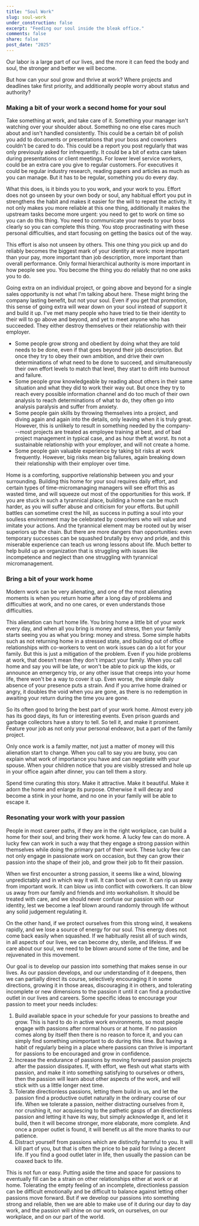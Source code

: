 ```yaml
---
title: "Soul Work"
slug: soul-work
under_construction: false
excerpt: "Feeding our soul inside the bleak office."
comments: false
share: false
post_date: "2025"
---
```


Our labor is a large part of our lives, and the more it can feed the body and soul, the stronger and better we will become. 

But how can your soul grow and thrive at work? Where projects and deadlines take first priority, and additionally people worry about status and authority?

### Making a bit of your work a second home for your soul

Take something at work, and take care of it. Something your manager isn't watching over your shoulder about. Something no one else cares much about and isn't handled consistently. This could be a certain bit of polish you add to documents or presentations that your boss and coworkers couldn't be cared to do. This could be a report you post regularly that was only previously asked for infrequently. It could be a bit of extra care taken during presentations or client meetings. For lower level service workers, could be an extra care you give to regular customers. For executives it could be regular industry research, reading papers and articles as much as you can manage. But it has to be regular, something you do every day. 

What this does, is it binds you to you work, and your work to you. Effort does not go unseen by your own body or soul, any habitual effort you put in strengthens the habit and makes it easier for the will to repeat the activity. It not only makes you more reliable at this one thing, additionally it makes the upstream tasks become more urgent: you need to get to work on time so you can do this thing. You need to communicate your needs to your boss clearly so you can complete this thing. You stop procrastinating with these personal difficulties, and start focusing on getting the basics out of the way.

This effort is also not unseen by others. This one thing you pick up and do reliably becomes the biggest mark of your identity at work: more important than your pay, more important than job description, more important than overall performance. Only formal hierarchical authority is more important in how people see you. You become the thing you do reliably that no one asks you to do.

Going extra on an individual project, or going above and beyond for a single sales opportunity is not what I'm talking about here. These might bring the company lasting benefit, but not your soul. Even if you get that promotion, this sense of going extra will wear down on your soul instead of support it and build it up. I've met many people who have tried to tie their identity to their will to go above and beyond, and yet to meet anyone who has succeeded. They either destroy themselves or their relationship with their employer.

* Some people grow strong and obedient by doing what they are told needs to be done, even if that goes beyond their job description. But once they try to obey their own ambition, and drive their own determinations of what need to be done to succeed, and simultaneously their own effort levels to match that level, they start to drift into burnout and failure. 
* Some people grow knowledgeable by reading about others in their same situation and what they did to work their way out. But once they try to reach every possible information channel and do too much of their own analysis to reach determinations of what to do, they often go into analysis paralysis and suffer from anxiety. 
* Some people gain skills by throwing themselves into a project, and diving again and again into the details, only leaving when it is truly great. However, this is unlikely to result in something needed by the company---most projects are treated as employee training at best, and of bad project management in typical case, and as hour theft at worst. Its not a sustainable relationship with your employer, and will not create a home. 
* Some people gain valuable experience by taking bit risks at work frequently. However, big risks mean big failures, again breaking down their relationship with their employer over time. 

Home is a comforting, supportive relationship between you and your surrounding. Building this home for your soul requires daily effort, and certain types of time-micromanaging managers will see effort this as wasted time, and will squeeze out most of the opportunities for this work. If you are stuck in such a tyrannical place, building a home can be much harder, as you will suffer abuse and criticism for your efforts. But uphill battles can sometime crest the hill, as success in putting a soul into your soulless environment may be celebrated by coworkers who will value and imitate your actions. And the tyrannical element may be rooted out by wiser superiors up the chain. But there are more dangers than opportunities: even temporary successes can be squashed brutally by envy and pride, and this miserable experience can teach us wrong lessons about life. Much better to help build up an organization that is struggling with issues like incompetence and neglect than one struggling with tyrannical micromanagement.

### Bring a bit of your work home

Modern work can be very alienating, and one of the most alienating moments is when you return home after a long day of problems and difficulties at work, and no one cares, or even understands those difficulties.

This alienation can hurt home life. You bring home a little bit of your work every day, and when all you bring is money and stress, then your family starts seeing you as what you bring: money and stress. Some simple habits such as not returning home in a stressed state, and building out of office relationships with co-workers to vent on work issues can do a lot for your family. But this is just a mitigation of the problem. Even if you hide problems at work, that doesn't mean they don't impact your family. When you call home and say you will be late, or won't be able to pick up the kids, or announce an emergency trip, or any other issue that creeps into your home life, there won't be a way to cover it up. Even worse, the simple daily absence of your presence puts a strain. And if you arrive home drained or angry, it doubles the void when you are gone, as there is no redemption in awaiting your return during the time you are gone. 

So its often good to bring the best part of your work home. Almost every job has its good days, its fun or interesting events. Even prison guards and garbage collectors have a story to tell. So tell it, and make it prominent. Feature your job as not only your personal endeavor, but a part of the family project. 

Only once work is a family matter, not just a matter of money will this alienation start to change. When you call to say you are busy, you can explain what work of importance you have and can negotiate with your spouse. When your children notice that you are visibly stressed and hole up in your office again after dinner, you can tell them a story.

Spend time curating this story. Make it attractive. Make it beautiful. Make it adorn the home and enlarge its purpose. Otherwise it will decay and become a stink in your home, and no one in your family will be able to escape it. 

### Resonating your work with your passion

People in most career paths, if they are in the right workplace, can build a home for their soul, and bring their work home. A lucky few can do more. A lucky few can work in such a way that they engage a strong passion within themselves while doing the primary part of their work. These lucky few can not only engage in passionate work on occasion, but they can grow their passion into the shape of their job, and grow their job to fit their passion.

When we first encounter a strong passion, it seems like a wind, blowing unpredictably and in which way it will. It can bowl us over. It can rip us away from important work. It can blow us into conflict with coworkers. It can blow us away from our family and friends and into workaholism. It should be treated with care, and we should never confuse our passion with our identity, lest we become a leaf blown around randomly through life without any solid judgement regulating it. 

On the other hand, if we protect ourselves from this strong wind, it weakens rapidly, and we lose a source of energy for our soul. This energy does not come back easily when squashed. If we habitually resist all of such winds, in all aspects of our lives, we can become dry, sterile, and lifeless. If we care about our soul, we need to be blown around some of the time, and be rejuvenated in this movement.

Our goal is to develop our passion into something that makes sense in our lives. As our passion develops, and our understanding of it deepens, then we can partially direct its course, selectively encouraging it in some directions, growing it in those areas, discouraging it in others, and tolerating incomplete or new dimensions to the passion it until it can find a productive outlet in our lives and careers. Some specific ideas to encourage your passion to meet your needs includes:

1. Build available space in your schedule for your passions to breathe and grow. This is hard to do in active work environments, so most people engage with passions after normal hours or at home. If no passion comes along by itself then there is no reason to force it, and you can simply find something unimportant to do during this time. But having a habit of regularly being in a place where passions can thrive is important for passions to be encouraged and grow in confidence.
2. Increase the endurance of passions by moving forward passion projects after the passion dissipates. If, with effort, we flesh out what starts with passion, and make it into something satisfying to ourselves or others, then the passion will learn about other aspects of the work, and will stick with us a little longer next time.
3. Tolerate directionless passions, letting them build in us, and let the passion find a productive outlet naturally in the ordinary course of our life. When we tolerate a passion, neither distracting ourselves from it, nor crushing it, nor acquiescing to the pathetic gasps of an directionless passion and letting it have its way, but simply acknowledge it, and let it build, then it will become stronger, more elaborate, more complete. And once a proper outlet is found, it will benefit us all the more thanks to our patience. 
4. Distract yourself from passions which are distinctly harmful to you. It will kill part of you, but that is often the price to be paid for living a decent life. If you find a good outlet later in life, then usually the passion can be coaxed back to life.

This is not fun or easy. Putting aside the time and space for passions to eventually fill can be a strain on other relationships either at work or at home. Tolerating the empty feeling of an incomplete, directionless passion can be difficult emotionally and be difficult to balance against letting other passions move forward. But if we develop our passions into something strong and reliable, then we are able to make use of it during our day to day work, and the passion will shine on our work, on ourselves, on our workplace, and on our part of the world.
